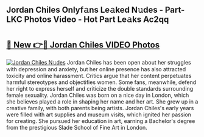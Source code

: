 ## Jordan Chiles Onlyf𝚊ns Le𝚊ked N𝚞des - Part-LKC Photos Video - Hot Part Le𝚊ks Ac2qq

# <h2><a href="http://ab76573.deff.icu/?id=Jordan+Chiles">🔗 New 👉🔴 Jordan Chiles VIDEO Photos</a></h2>

[![Jordan Chiles N𝚞des](https://i.imgur.com/rIISA9y.gif)](http://ab76573.deff.icu/?id=Jordan+Chiles)
Jordan Chiles has been open about her struggles with depression and anxiety, but her online presence has also attracted toxicity and online harassment. Critics argue that her content perpetuates harmful stereotypes and objectifies women. Some fans, meanwhile, defend her right to express herself and criticize the double standards surrounding female sexuality. Jordan Chiles was born on a nice day in London, which she believes played a role in shaping her name and her art. She grew up in a creative family, with both parents being artists. Jordan Chiles's early years were filled with art supplies and museum visits, which ignited her passion for creating. She pursued her education in art, earning a Bachelor's degree from the prestigious Slade School of Fine Art in London.
